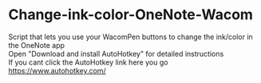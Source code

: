 # Change-ink-color-OneNote-Wacom
Script that lets you use your WacomPen buttons to change the ink/color in the OneNote app
<br> Open "Download and install AutoHotkey" for detailed instructions
<br> If you cant click the AutoHotkey link here you go https://www.autohotkey.com/
